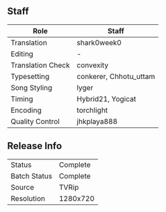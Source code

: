 ## Staff

| Role              | Staff                   |
|-------------------|-------------------------|
| Translation       | shark0week0             |
| Editing           | -                       | 
| Translation Check | convexity               |
| Typesetting       | conkerer, Chhotu\_uttam |
| Song Styling      | lyger                   |
| Timing            | Hybrid21, Yogicat       |
| Encoding          | torchlight              |
| Quality Control   | jhkplaya888             |

## Release Info

|              |           |
|--------------|-----------|
| Status       | Complete  |
| Batch Status | Complete  |
| Source       | TVRip     |
| Resolution   | 1280x720  |
